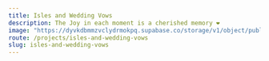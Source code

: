 ```yaml
---
title: Isles and Wedding Vows
description: The Joy in each moment is a cherished memory ❤️
image: "https://dyvkdbmmzvclydrmokpq.supabase.co/storage/v1/object/public/isles-and-wedding-vows/16.webp?t=2024-10-08T09%3A45%3A40.283Z"
route: /projects/isles-and-wedding-vows
slug: isles-and-wedding-vows
---
```

